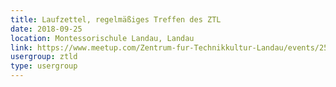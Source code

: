 ```yaml
---
title: Laufzettel, regelmäßiges Treffen des ZTL
date: 2018-09-25
location: Montessorischule Landau, Landau
link: https://www.meetup.com/Zentrum-fur-Technikkultur-Landau/events/254818511/
usergroup: ztld
type: usergroup
---
```

